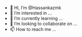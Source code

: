 - 👋 Hi, I’m @Hassankazmk
- 👀 I’m interested in ...
- 🌱 I’m currently learning ...
- 💞️ I’m looking to collaborate on ...
- 📫 How to reach me ...

<!---
Hassankazmk/Hassankazmk is a ✨ special ✨ repository because its `README.md` (this file) appears on your GitHub profile.
You can click the Preview link to take a look at your changes.
--->
